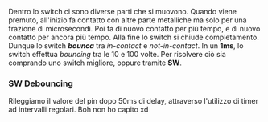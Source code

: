 Dentro lo switch ci sono diverse parti che si muovono.
Quando viene premuto, all'inizio fa contatto con altre parte metalliche ma solo per una frazione di microsecondi.
Poi fa di nuovo contatto per più tempo, e di nuovo contatto per ancora più tempo.
Alla fine lo switch si chiude completamento.
Dunque lo switch ***bounca*** tra *in-contact* e *not-in-contact*.
In un **1ms**, lo switch effettua *bouncing* tra le 10 e 100 volte.
Per risolvere ciò sia comprando uno switch migliore, oppure tramite **SW**.

### SW Debouncing
Rileggiamo il valore del pin dopo 50ms di delay, attraverso l'utilizzo di timer ad intervalli regolari.
Boh non ho capito xd